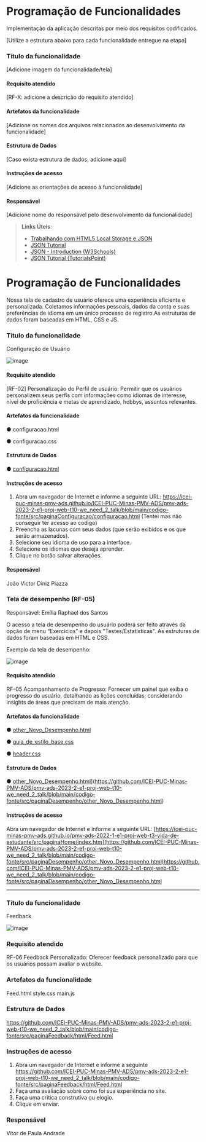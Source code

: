 # Programação de Funcionalidades

Implementação da aplicação descritas por meio dos requisitos codificados. 

[Utilize a estrutura abaixo para cada funcionalidade entregue na etapa]

### Título da funcionalidade

[Adicione imagem da funcionalidade/tela]


#### Requisito atendido

[RF-X: adicione a descrição do requisito atendido]


#### Artefatos da funcionalidade

[Adicione os nomes dos arquivos relacionados ao desenvolvimento da funcionalidade]


#### Estrutura de Dados

[Caso exista estrutura de dados, adicione aqui]


#### Instruções de acesso

[Adicione as orientações de acesso à funcionalidade]


#### Responsável

[Adicione nome do responsável pelo desenvolvimento da funcionalidade]



> **Links Úteis**:
> - [Trabalhando com HTML5 Local Storage e JSON](https://www.devmedia.com.br/trabalhando-com-html5-local-storage-e-json/29045)
> - [JSON Tutorial](https://www.w3resource.com/JSON)
> - [JSON - Introduction (W3Schools)](https://www.w3schools.com/js/js_json_intro.asp)
> - [JSON Tutorial (TutorialsPoint)](https://www.tutorialspoint.com/json/index.htm)


# Programação de Funcionalidades



Nossa tela de cadastro de usuário oferece uma experiência eficiente e personalizada. Coletamos informações pessoais, dados da conta e suas preferências de idioma em um único processo de registro.As estruturas de dados foram baseadas em HTML, CSS e JS.

### Título da funcionalidade

Configuração de Usuário

![image](https://github.com/ICEI-PUC-Minas-PMV-ADS/pmv-ads-2023-2-e1-proj-web-t10-we_need_2_talk/assets/144743654/7a51a360-788e-4ceb-b878-dccc9b90aaa7)

#### Requisito atendido

  [RF-02]	Personalização do Perfil de usuário: Permitir que os usuários personalizem seus perfis com informações como idiomas de interesse, nível de proficiência e metas de aprendizado, hobbys, assuntos relevantes.


#### Artefatos da funcionalidade

● configuracao.html

● configuracao.css


#### Estrutura de Dados

● [configuracao.html](https://github.com/ICEI-PUC-Minas-PMV-ADS/pmv-ads-2023-2-e1-proj-web-t10-we_need_2_talk/blob/main/codigo-fonte/src/paginaConfiguracao/configuracao.html)


#### Instruções de acesso

  1. Abra um navegador de Internet e informe a seguinte URL:  https://icei-puc-minas-pmv-ads.github.io/ICEI-PUC-Minas-PMV-ADS/pmv-ads-2023-2-e1-proj-web-t10-we_need_2_talk/blob/main/codigo-fonte/src/paginaConfiguracao/configuracao.html (Tentei mas não conseguir ter acesso ao codigo)
  2. Preencha as lacunas com seus dados (que serão exibidos e os que serão armazenados).
  3. Selecione seu idioma de uso para a interface.
  4. Selecione os idiomas que deseja aprender.
  5. Clique no botão salvar alterações.

     
#### Responsável

João Victor Diniz Piazza

### Tela de desempenho (RF-05)

Responsável: Emília Raphael dos Santos

O acesso a tela de desempenho do usuário poderá ser feito através da opção de menu “Exercícios” e depois "Testes/Estatísticas". As estruturas de dados foram baseadas em HTML e CSS.

Exemplo da tela de desempenho: 


![image](https://github.com/ICEI-PUC-Minas-PMV-ADS/pmv-ads-2023-2-e1-proj-web-t10-we_need_2_talk/assets/144388125/e33032e9-a9f1-4e96-a52c-09c6c379a94a)


#### Requisito atendido

RF-05	Acompanhamento de Progresso: Fornecer um painel que exiba o progresso do usuário, detalhando as lições concluídas, considerando insights de áreas que precisam de mais atenção.

#### Artefatos da funcionalidade

● [other_Novo_Desempenho.html](https://github.com/ICEI-PUC-Minas-PMV-ADS/pmv-ads-2023-2-e1-proj-web-t10-we_need_2_talk/blob/main/codigo-fonte/src/paginaDesempenho/other_Novo_Desempenho.html)

● [guia_de_estilo_base.css](https://github.com/ICEI-PUC-Minas-PMV-ADS/pmv-ads-2023-2-e1-proj-web-t10-we_need_2_talk/blob/main/codigo-fonte/src/paginaDesempenho/guia_de_estilo_base.css)

● [header.css](https://github.com/ICEI-PUC-Minas-PMV-ADS/pmv-ads-2023-2-e1-proj-web-t10-we_need_2_talk/blob/main/codigo-fonte/src/paginaDesempenho/header.css)


#### Estrutura de Dados

● [other_Novo_Desempenho.html](https://github.com/ICEI-PUC-Minas-PMV-ADS/ads-e1-exemplo-vida-de-estudante/tree/main/src/cadastro/cadastre-se.html)](https://github.com/ICEI-PUC-Minas-PMV-ADS/pmv-ads-2023-2-e1-proj-web-t10-we_need_2_talk/blob/main/codigo-fonte/src/paginaDesempenho/other_Novo_Desempenho.html)


#### Instruções de acesso

Abra um navegador de Internet e informe a seguinte URL: [https://icei-puc-minas-pmv-ads.github.io/pmv-ads-2022-1-e1-proj-web-t3-vida-de-estudante/src/paginaHome/index.htm](https://github.com/ICEI-PUC-Minas-PMV-ADS/pmv-ads-2023-2-e1-proj-web-t10-we_need_2_talk/blob/main/codigo-fonte/src/paginaDesempenho/other_Novo_Desempenho.html)https://github.com/ICEI-PUC-Minas-PMV-ADS/pmv-ads-2023-2-e1-proj-web-t10-we_need_2_talk/blob/main/codigo-fonte/src/paginaDesempenho/other_Novo_Desempenho.html
<hr>


### Título da funcionalidade
Feedback

![image](https://github.com/ICEI-PUC-Minas-PMV-ADS/pmv-ads-2023-2-e1-proj-web-t10-we_need_2_talk/assets/146040771/6205e490-8dc6-4aeb-ab87-38b0266c15a0)



### Requisito atendido
RF-06	Feedback Personalizado: Oferecer feedback personalizado para que os usuários possam avaliar o website.

### Artefatos da funcionalidade
Feed.html
style.css
main.js

### Estrutura de Dados

https://github.com/ICEI-PUC-Minas-PMV-ADS/pmv-ads-2023-2-e1-proj-web-t10-we_need_2_talk/blob/main/codigo-fonte/src/paginaFeedback/html/Feed.html


### Instruções de acesso


1. Abra um navegador de Internet e informe a seguinte https://github.com/ICEI-PUC-Minas-PMV-ADS/pmv-ads-2023-2-e1-proj-web-t10-we_need_2_talk/blob/main/codigo-fonte/src/paginaFeedback/html/Feed.html
3. Faça uma avaliação sobre como foi sua experiência  no site.
4. Faça uma crítica construtiva ou elogio.
5. Clique em enviar.

### Responsável

Vitor de Paula Andrade





